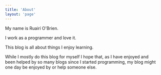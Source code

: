 ```yaml
---
title: 'About'
layout: 'page'
---
```


My name is Ruairí O'Brien.

I work as a programmer and love it.

This blog is all about things I enjoy learning.

While I mostly do this blog for myself I hope that, as I have enjoyed and been helped by so many blogs since I started programming, my blog might one day be enjoyed by or help someone else.

